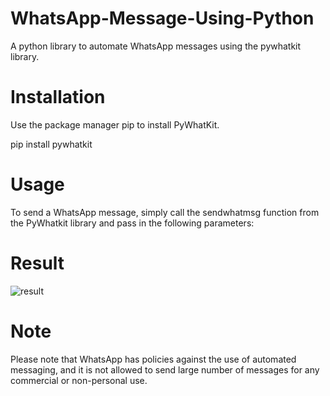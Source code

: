 # WhatsApp-Message-Using-Python
A python library to automate WhatsApp messages using the pywhatkit library.


# Installation
Use the package manager pip to install PyWhatKit.

pip install pywhatkit


# Usage
To send a WhatsApp message, simply call the sendwhatmsg function from the PyWhatkit library and pass in the following parameters:

# Result
![result](https://github.com/Sanketarali/WhatsApp-Message-Using-Python/blob/main/Screenshot%20(2325).png)




# Note
Please note that WhatsApp has policies against the use of automated messaging, and it is not allowed to send large number of messages for any commercial or non-personal use.


